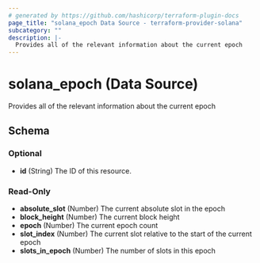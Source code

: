 ```yaml
---
# generated by https://github.com/hashicorp/terraform-plugin-docs
page_title: "solana_epoch Data Source - terraform-provider-solana"
subcategory: ""
description: |-
  Provides all of the relevant information about the current epoch
---
```


# solana_epoch (Data Source)

Provides all of the relevant information about the current epoch



<!-- schema generated by tfplugindocs -->
## Schema

### Optional

- **id** (String) The ID of this resource.

### Read-Only

- **absolute_slot** (Number) The current absolute slot in the epoch
- **block_height** (Number) The current block height
- **epoch** (Number) The current epoch count
- **slot_index** (Number) The current slot relative to the start of the current epoch
- **slots_in_epoch** (Number) The number of slots in this epoch


